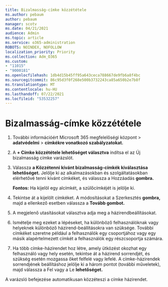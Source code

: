 ```yaml
---
title: Bizalmasság-címke közzététele
ms.author: pebaum
author: pebaum
manager: scotv
ms.date: 04/21/2021
audience: Admin
ms.topic: article
ms.service: o365-administration
ROBOTS: NOINDEX, NOFOLLOW
localization_priority: Priority
ms.collection: Adm_O365
ms.custom:
- "11015"
- "9000181"
ms.openlocfilehash: 1db4d15b45ff95a643ceca788667de9fb6a8f4bc
ms.sourcegitcommit: 86c95d3f0f268e500b3732243ca85a650b2e7b8f
ms.translationtype: MT
ms.contentlocale: hu-HU
ms.lasthandoff: 07/22/2021
ms.locfileid: "53532257"
---
```

# <a name="how-to-publish-a-sensitivity-label"></a>Bizalmasság-címke közzététele

1. További információért Microsoft 365 megfelelőségi központ > **adatvédelmi**  >  **címkékre vonatkozó szabályzatokat.**

1. A **+ Címke közzététele lehetőséget választva** indítsa el az Új bizalmasság címke varázslót.

1. Válassza **a Közzétenni kívánt bizalmasság-címkék kiválasztása lehetőséget.** Jelölje ki az alkalmazásokban és szolgáltatásokban elérhetővé tenni kívánt címkéket, és válassza a Hozzáadás **gombra.**

    **Fontos:** Ha kijelöl egy alcímkét, a szülőcímkéjét is jelölje ki.

1. Tekintse át a kijelölt címkéket. A módosításokat a Szerkesztés **gombra,** majd a ellenkező esetben válassza a **Tovább gombot.**

1. A megjelenő utasításokat választva adja meg a házirendbeállításokat.

1. Ismételje meg ezeket a lépéseket, ha különböző felhasználóknak vagy helyeknek különböző házirend-beállításokra van szüksége. További címkéket szeretne például a felhasználók egy csoportjához vagy egy másik alapértelmezett címkét a felhasználók egy részcsoportja számára.

1. Ha több címke-házirendet hoz létre, amely ütközést okozhat egy felhasználó vagy hely esetén, tekintse át a házirend sorrendjét, és szükség esetén mozgassa őket felfelé vagy lefelé. A címke-házirendek sorrendjének beállításhoz jelölje ki a három pontot (további műveletek), majd válassza a Fel vagy a Le **lehetőséget.** 

A varázsló befejezése automatikusan közzéteszi a címke házirendet.